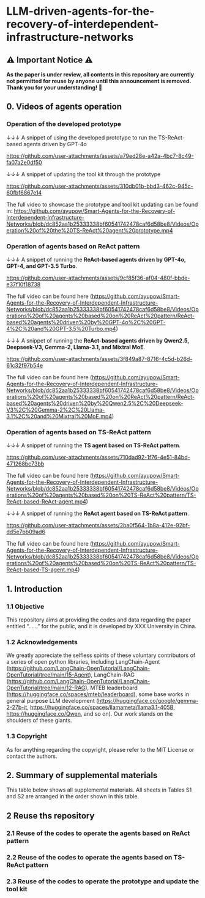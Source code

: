 # LLM-driven-agents-for-the-recovery-of-interdependent-infrastructure-networks

## ⚠️ Important Notice ⚠️
__As the paper is under review, all contents in this repository are currently not permitted for reuse by anyone until this announcement is removed. Thank you for your understanding! 🙏__

## 0. Videos of agents operation

### Operation of the developed prototype

↓↓↓ A snippet of using the developed prototype to run the TS-ReAct-based agents driven by GPT-4o

https://github.com/user-attachments/assets/a79ed28e-a42a-4bc7-8c49-fa07a2e0df50

↓↓↓ A snippet of updating the tool kit through the prototype

https://github.com/user-attachments/assets/310db01b-bbd3-462c-945c-60fbf6867e14

The full video to showcase the prototype and tool kit updating can be found in: https://github.com/ayupow/Smart-Agents-for-the-Recovery-of-Interdependent-Infrastructure-Networks/blob/dc852aa1b25333338bf60541742478caf6d58be8/Videos/Operation%20of%20the%20TS-ReAct%20agent%20prototype.mp4

### Operation of agents based on ReAct pattern

↓↓↓ A snippet of running the **ReAct-based agents driven by GPT-4o, GPT-4, and GPT-3.5 Turbo**.

https://github.com/user-attachments/assets/9cf85f36-af04-480f-bbde-e37f10f18738

The full video can be found here (https://github.com/ayupow/Smart-Agents-for-the-Recovery-of-Interdependent-Infrastructure-Networks/blob/dc852aa1b25333338bf60541742478caf6d58be8/Videos/Operations%20of%20agents%20based%20on%20ReAct%20pattern/ReAct-based%20agents%20driven%20by%20GPT-4o%2C%20GPT-4%2C%20and%20GPT-3.5%20Turbo.mp4)
 
↓↓↓ A snippet of running the **ReAct-based agents driven by Qwen2.5, Deepseek-V3, Gemma-2, Llama-3.1, and Mixtral MoE**.

https://github.com/user-attachments/assets/3f849a87-8716-4c5d-b26d-61c32f97b54e

The full video can be found here (https://github.com/ayupow/Smart-Agents-for-the-Recovery-of-Interdependent-Infrastructure-Networks/blob/dc852aa1b25333338bf60541742478caf6d58be8/Videos/Operations%20of%20agents%20based%20on%20ReAct%20pattern/ReAct-based%20agents%20driven%20by%20Qwen2.5%2C%20Deepseek-V3%2C%20Gemma-2%2C%20Llama-3.1%2C%20and%20Mixtral%20MoE.mp4)

### Operation of agents based on TS-ReAct pattern

↓↓↓ A snippet of running the **TS agent based on TS-ReAct pattern**. 

https://github.com/user-attachments/assets/710dad92-1f76-4e51-84bd-471268bc73bb

The full video can be found here (https://github.com/ayupow/Smart-Agents-for-the-Recovery-of-Interdependent-Infrastructure-Networks/blob/dc852aa1b25333338bf60541742478caf6d58be8/Videos/Operations%20of%20agents%20based%20on%20TS-ReAct%20pattern/TS-ReAct-based-ReAct-agent.mp4)

↓↓↓ A snippet of running the **ReAct agent based on TS-ReAct pattern**. 

https://github.com/user-attachments/assets/2ba0f564-1b8a-412e-92bf-dd5e7bb09ad6

The full video can be found here (https://github.com/ayupow/Smart-Agents-for-the-Recovery-of-Interdependent-Infrastructure-Networks/blob/dc852aa1b25333338bf60541742478caf6d58be8/Videos/Operations%20of%20agents%20based%20on%20TS-ReAct%20pattern/TS-ReAct-based-TS-agent.mp4)

## 1. Introduction
### 1.1 Objective 
This repository aims at providing the codes and data regarding the paper entitled “……” for the public, and it is developed by XXX University in China.
### 1.2 Acknowledgements
We greatly appreciate the selfless spirits of these voluntary contributors of a series of open python libraries, including LangChain-Agent (https://github.com/LangChain-OpenTutorial/LangChain-OpenTutorial/tree/main/15-Agent), LangChain-RAG (https://github.com/LangChain-OpenTutorial/LangChain-OpenTutorial/tree/main/12-RAG), MTEB leaderboard (https://huggingface.co/spaces/mteb/leaderboard), some base works in general purpose LLM development (https://huggingface.co/google/gemma-2-27b-it, https://huggingface.co/spaces/llamameta/llama3.1-405B, https://huggingface.co/Qwen, and so on). Our work stands on the shoulders of these giants.
### 1.3 Copyright
As for anything regarding the copyright, please refer to the MIT License or contact the authors.

## 2. Summary of supplemental materials
This table below shows all supplemental materials. All sheets in Tables S1 and S2 are arranged in the order shown in this table.


## 2 Reuse ths repository
### 2.1 Reuse of the codes to operate the agents based on ReAct pattern

### 2.2 Reuse of the codes to operate the agents based on TS-ReAct pattern

### 2.3 Reuse of the codes to operate the prototype and update the tool kit







